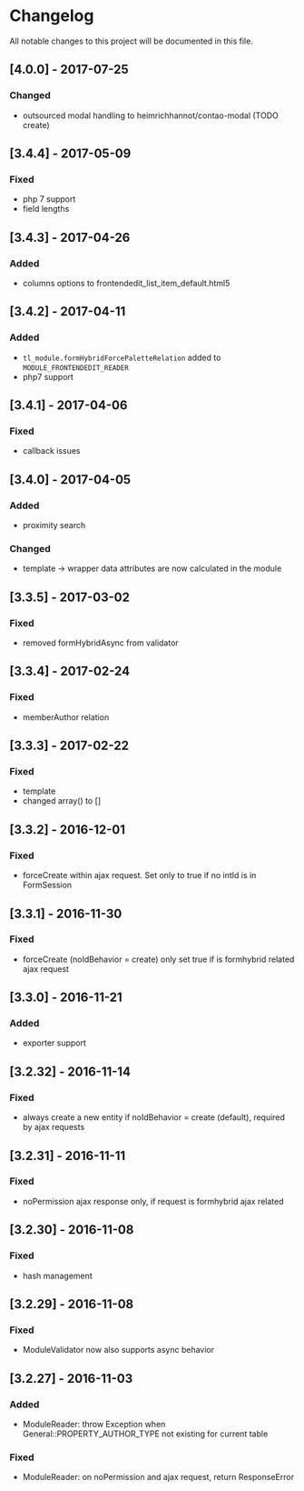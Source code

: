 # Changelog
All notable changes to this project will be documented in this file.

## [4.0.0] - 2017-07-25

### Changed
- outsourced modal handling to heimrichhannot/contao-modal (TODO create)

## [3.4.4] - 2017-05-09

### Fixed
- php 7 support
- field lengths

## [3.4.3] - 2017-04-26

### Added
- columns options to frontendedit_list_item_default.html5

## [3.4.2] - 2017-04-11

### Added
- `tl_module.formHybridForcePaletteRelation` added to `MODULE_FRONTENDEDIT_READER`
- php7 support

## [3.4.1] - 2017-04-06

### Fixed
- callback issues

## [3.4.0] - 2017-04-05

### Added
- proximity search

### Changed
- template -> wrapper data attributes are now calculated in the module

## [3.3.5] - 2017-03-02

### Fixed
- removed formHybridAsync from validator

## [3.3.4] - 2017-02-24

### Fixed
- memberAuthor relation

## [3.3.3] - 2017-02-22

### Fixed
- template
- changed array() to []

## [3.3.2] - 2016-12-01

### Fixed
- forceCreate within ajax request. Set only to true if no intId is in FormSession

## [3.3.1] - 2016-11-30

### Fixed
- forceCreate (noIdBehavior = create) only set true if is formhybrid related ajax request

## [3.3.0] - 2016-11-21

### Added
- exporter support

## [3.2.32] - 2016-11-14

### Fixed
- always create a new entity if noIdBehavior = create (default), required by ajax requests

## [3.2.31] - 2016-11-11

### Fixed
- noPermission ajax response only, if request is formhybrid ajax related

## [3.2.30] - 2016-11-08

### Fixed
- hash management

## [3.2.29] - 2016-11-08

### Fixed
- ModuleValidator now also supports async behavior

## [3.2.27] - 2016-11-03

### Added
- ModuleReader: throw Exception when General::PROPERTY_AUTHOR_TYPE not existing for current table

### Fixed
- ModuleReader: on noPermission and ajax request, return ResponseError
